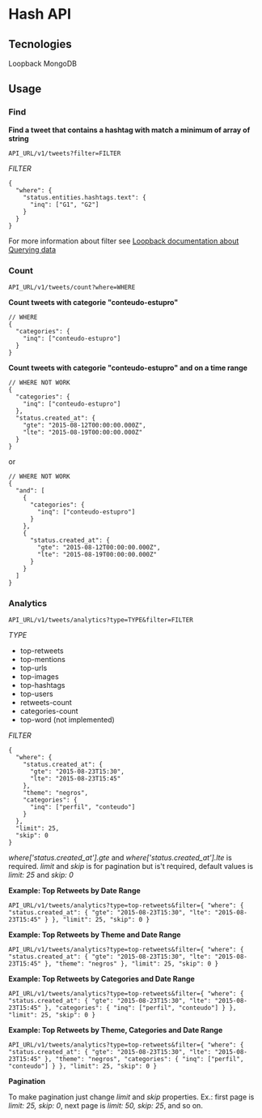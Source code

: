# Hash API

## Tecnologies
Loopback
MongoDB

## Usage

### Find

**Find a tweet that contains a hashtag with match a minimum of array of string**

    API_URL/v1/tweets?filter=FILTER

_FILTER_

    {
      "where": { 
        "status.entities.hashtags.text": { 
          "inq": ["G1", "G2"] 
        } 
      } 
    }

For more information about filter see [Loopback documentation about Querying data](https://docs.strongloop.com/display/public/LB/Querying+data)

### Count

    API_URL/v1/tweets/count?where=WHERE

**Count tweets with categorie "conteudo-estupro"**

    // WHERE
    {
      "categories": {
        "inq": ["conteudo-estupro"]
      }
    }

**Count tweets with categorie "conteudo-estupro" and on a time range**

    // WHERE NOT WORK
    {
      "categories": {
        "inq": ["conteudo-estupro"]
      },
      "status.created_at": { 
        "gte": "2015-08-12T00:00:00.000Z",
        "lte": "2015-08-19T00:00:00.000Z"
      }
    }

or

    // WHERE NOT WORK
    {
      "and": [
        {
          "categories": {
            "inq": ["conteudo-estupro"]
          }
        },
        {
          "status.created_at": { 
            "gte": "2015-08-12T00:00:00.000Z",
            "lte": "2015-08-19T00:00:00.000Z"
          }
        }
      ]
    }

### Analytics

    API_URL/v1/tweets/analytics?type=TYPE&filter=FILTER

_TYPE_

 - top-retweets
 - top-mentions
 - top-urls
 - top-images
 - top-hashtags
 - top-users
 - retweets-count
 - categories-count
 - top-word (not implemented)

_FILTER_

    { 
      "where": { 
        "status.created_at": { 
          "gte": "2015-08-23T15:30", 
          "lte": "2015-08-23T15:45" 
        }, 
        "theme": "negros", 
        "categories": { 
          "inq": ["perfil", "conteudo"] 
        } 
      },
      "limit": 25,
      "skip": 0
    }

_where['status.created_at'].gte_ and _where['status.created_at'].lte_ is required.
_limit_ and _skip_ is for pagination but is't required, default values is _limit: 25_ and _skip: 0_

**Example: Top Retweets by Date Range**

    API_URL/v1/tweets/analytics?type=top-retweets&filter={ "where": { "status.created_at": { "gte": "2015-08-23T15:30", "lte": "2015-08-23T15:45" } }, "limit": 25, "skip": 0 }

**Example: Top Retweets by Theme and Date Range**

    API_URL/v1/tweets/analytics?type=top-retweets&filter={ "where": { "status.created_at": { "gte": "2015-08-23T15:30", "lte": "2015-08-23T15:45" }, "theme": "negros" }, "limit": 25, "skip": 0 }

**Example: Top Retweets by Categories and Date Range**

    API_URL/v1/tweets/analytics?type=top-retweets&filter={ "where": { "status.created_at": { "gte": "2015-08-23T15:30", "lte": "2015-08-23T15:45" }, "categories": { "inq": ["perfil", "conteudo"] } }, "limit": 25, "skip": 0 }

**Example: Top Retweets by Theme, Categories and Date Range**

    API_URL/v1/tweets/analytics?type=top-retweets&filter={ "where": { "status.created_at": { "gte": "2015-08-23T15:30", "lte": "2015-08-23T15:45" }, "theme": "negros", "categories": { "inq": ["perfil", "conteudo"] } }, "limit": 25, "skip": 0 }

**Pagination**
  
To make pagination just change _limit_ and _skip_ properties. Ex.: first page is _limit: 25, skip: 0_, next page is _limit: 50, skip: 25_, and so on.